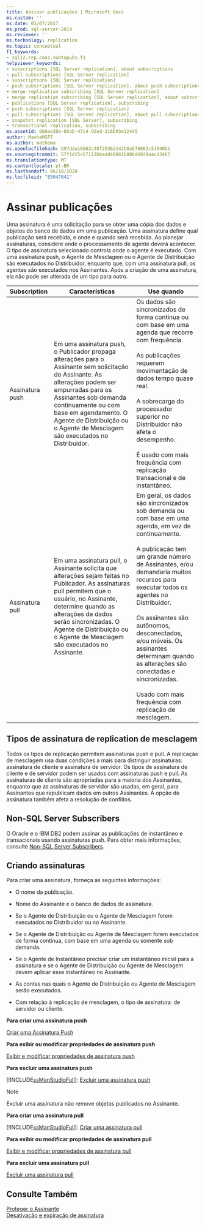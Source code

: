 ```yaml
---
title: Assinar publicações | Microsoft Docs
ms.custom: ''
ms.date: 03/07/2017
ms.prod: sql-server-2014
ms.reviewer: ''
ms.technology: replication
ms.topic: conceptual
f1_keywords:
- sql12.rep.conc.subtopubs.f1
helpviewer_keywords:
- subscriptions [SQL Server replication], about subscriptions
- pull subscriptions [SQL Server replication]
- subscriptions [SQL Server replication]
- push subscriptions [SQL Server replication], about push subscriptions
- merge replication subscribing [SQL Server replication]
- merge replication subscribing [SQL Server replication], about subscribing
- publications [SQL Server replication], subscribing
- push subscriptions [SQL Server replication]
- pull subscriptions [SQL Server replication], about pull subscriptions
- snapshot replication [SQL Server], subscribing
- transactional replication, subscribing
ms.assetid: 088ee30a-05ab-47c4-92ed-316b93e12445
author: MashaMSFT
ms.author: mathoma
ms.openlocfilehash: b97dda18082c38f25362142b8a570863c51940bb
ms.sourcegitcommit: 57f1d15c67113bbadd40861b886d6929aacd3467
ms.translationtype: MT
ms.contentlocale: pt-BR
ms.lasthandoff: 06/18/2020
ms.locfileid: "85047641"
---
```

# <a name="subscribe-to-publications"></a>Assinar publicações
  Uma assinatura é uma solicitação para se obter uma cópia dos dados e objetos do banco de dados em uma publicação. Uma assinatura define qual publicação será recebida, e onde e quando será recebida. Ao planejar assinaturas, considere onde o processamento de agente deverá acontecer. O tipo de assinatura selecionado controla onde o agente é executado. Com uma assinatura push, o Agente de Mesclagem ou o Agente de Distribuição são executados no Distribuidor, enquanto que, com uma assinatura pull, os agentes são executados nos Assinantes. Após a criação de uma assinatura, ela não pode ser alterada de um tipo para outro.  
  
|Subscription|Características|Use quando|  
|------------------|---------------------|--------------|  
|Assinatura push|Em uma assinatura push, o Publicador propaga alterações para o Assinante sem solicitação do Assinante. As alterações podem ser empurradas para os Assinantes sob demanda continuamente ou com base em agendamento. O Agente de Distribuição ou o Agente de Mesclagem são executados no Distribuidor.|Os dados são sincronizados de forma contínua ou com base em uma agenda que recorre com frequência.<br /><br /> As publicações requerem movimentação de dados tempo quase real.<br /><br /> A sobrecarga do processador superior no Distribuidor não afeta o desempenho.<br /><br /> É usado com mais frequência com replicação transacional e de instantâneo.|  
|Assinatura pull|Em uma assinatura pull, o Assinante solicita que alterações sejam feitas no Publicador. As assinaturas pull permitem que o usuário, no Assinante, determine quando as alterações de dados serão sincronizadas. O Agente de Distribuição ou o Agente de Mesclagem são executados no Assinante.|Em geral, os dados são sincronizados sob demanda ou com base em uma agenda, em vez de continuamente.<br /><br /> A publicação tem um grande número de Assinantes, e/ou demandaria muitos recursos para executar todos os agentes no Distribuidor.<br /><br /> Os assinantes são autônomos, desconectados, e/ou móveis. Os assinantes determinam quando as alterações são conectadas e sincronizadas.<br /><br /> Usado com mais frequência com replicação de mesclagem.|  
  
## <a name="merge-replication-subscription-types"></a>Tipos de assinatura de replication de mesclagem  
 Todos os tipos de replicação permitem assinaturas push e pull. A replicação de mesclagem usa duas condições a mais para distinguir assinaturas: assinatura de cliente e assinatura de servidor. Os tipos de assinatura de cliente e de servidor podem ser usados com assinaturas push e pull. As assinaturas de cliente são apropriadas para a maioria dos Assinantes, enquanto que as assinaturas de servidor são usadas, em geral, para Assinantes que republicam dados em outros Assinantes. A opção de assinatura também afeta a resolução de conflitos.  
  
## <a name="non-sql-server-subscribers"></a>Non-SQL Server Subscribers  
 O Oracle e o IBM DB2 podem assinar as publicações de instantâneo e transacionais usando assinaturas push. Para obter mais informações, consulte [Non-SQL Server Subscribers](non-sql/non-sql-server-subscribers.md).  
  
## <a name="creating-subscriptions"></a>Criando assinaturas  
 Para criar uma assinatura, forneça as seguintes informações:  
  
-   O nome da publicação.  
  
-   Nome do Assinante e o banco de dados de assinatura.  
  
-   Se o Agente de Distribuição ou o Agente de Mesclagem forem executados no Distribuidor ou no Assinante.  
  
-   Se o Agente de Distribuição ou Agente de Mesclagem forem executados de forma contínua, com base em uma agenda ou somente sob demanda.  
  
-   Se o Agente de Instantâneo precisar criar um instantâneo inicial para a assinatura e se o Agente de Distribuição ou Agente de Mesclagem devem aplicar esse instantâneo no Assinante.  
  
-   As contas nas quais o Agente de Distribuição ou Agente de Mesclagem serão executados.  
  
-   Com relação à replicação de mesclagem, o tipo de assinatura: de servidor ou cliente.  
  
 **Para criar uma assinatura push**  
  
 [Criar uma Assinatura Push](create-a-push-subscription.md)  
  
 **Para exibir ou modificar propriedades de assinatura push**  
  
 [Exibir e modificar propriedades de assinatura push](view-and-modify-push-subscription-properties.md)  
  
 **Para excluir uma assinatura push**  
  
 [!INCLUDE[ssManStudioFull](../../includes/ssmanstudiofull-md.md)]: [Excluir uma assinatura push](delete-a-push-subscription.md)  
  
> [!NOTE]  
>  Excluir uma assinatura não remove objetos publicados no Assinante.  
  
 **Para criar uma assinatura pull**  
  
 [!INCLUDE[ssManStudioFull](../../includes/ssmanstudiofull-md.md)]: [Criar uma assinatura pull](create-a-pull-subscription.md)  
  
 **Para exibir ou modificar propriedades de assinatura pull**  
  
 [Exibir e modificar propriedades de assinatura pull](view-and-modify-pull-subscription-properties.md)  
  
 **Para excluir uma assinatura pull**  
  
 [Excluir uma assinatura pull](delete-a-pull-subscription.md)  
  
## <a name="see-also"></a>Consulte Também  
 [Proteger o Assinante](security/secure-the-subscriber.md)   
 [Desativação e expiração de assinatura](subscription-expiration-and-deactivation.md)  
  
  
